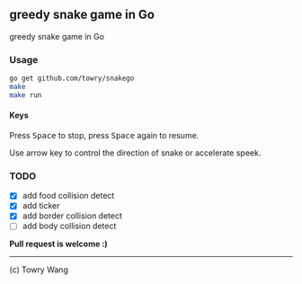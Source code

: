 greedy snake game in Go
-----------------------

greedy snake game in Go

### Usage

```bash
go get github.com/towry/snakego
make
make run
```

#### Keys

Press <kbd>Space</kbd> to stop, press <kbd>Space</kbd> again to resume.

Use arrow key to control the direction of snake or accelerate speek.

### TODO

- [x] add food collision detect
- [x] add ticker
- [x] add border collision detect
- [ ] add body collision detect

**Pull request is welcome :)**

--- 
(c) Towry Wang
